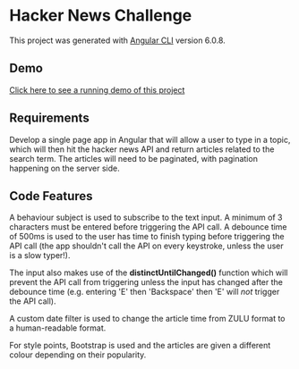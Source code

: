 # Hacker News Challenge

This project was generated with [Angular CLI](https://github.com/angular/angular-cli) version 6.0.8.

## Demo

[Click here to see a running demo of this project](http://52.62.237.183/)

## Requirements

Develop a single page app in Angular that will allow a user to type in a topic, which will then hit the hacker news API and return articles related to the search term. The articles will need to be paginated, with pagination happening on the server side.

## Code Features

A behaviour subject is used to subscribe to the text input. A minimum of 3 characters must be entered before triggering the API call. A debounce time of 500ms is used to the user has time to finish typing before triggering the API call (the app shouldn't call the API on every keystroke, unless the user is a slow typer!). 

The input also makes use of the **distinctUntilChanged()** function which will prevent the API call from triggering unless the input has changed after the debounce time (e.g. entering 'E' then 'Backspace' then 'E' will *not* trigger the API call).

A custom date filter is used to change the article time from ZULU format to a human-readable format.

For style points, Bootstrap is used and the articles are given a different colour depending on their popularity.
